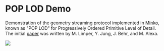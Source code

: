 # POP LOD Demo

Demonstration of the geometry streaming protocol implemented in [Minko](https://github.com/aerys/minko), known as "POP LOD" for Progressively Ordered Primitive Level of Detail. The initial [paper](https://x3dom.org/pop/files/popbuffer2013.pdf) was written by M. Limper, Y. Jung, J. Behr, and M. Alexa.

![](asset/pop-lod-demo.gif)
